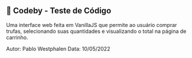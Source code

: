 ## 🍫 Codeby - Teste de Código

Uma interface web feita em VanillaJS que permite ao usuário comprar trufas, selecionando suas quantidades e visualizando o total na página de carrinho.

Autor: Pablo Westphalen
Data: 10/05/2022